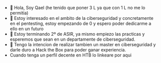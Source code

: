 - 👋 Hola, Soy Qael (he tenido que poner 3 L ya que con 1 L no me lo permitia)
- 👀 Estoy interesado en el ambito de la ciberseguridad y concretamente en el pentesting, estoy empezando de 0 y espero poder dedicarme a ello en un futuro
- 🌱 Estoy terminando 2º de ASIR, ya mismo empiezo las practicas y esperemos que sean en un departamente de ciberseguridad.
- 💞️ Tengo la intencion de realizar tambien un master en ciberseguridad y darle duro a Hack the Box para poder ganar experiencia.
-  Cuando tenga un perfil decente en HTB lo linkeare por aqui

<!---
qaelll/qaelll is a ✨ special ✨ repository because its `README.md` (this file) appears on your GitHub profile.
You can click the Preview link to take a look at your changes.
--->
